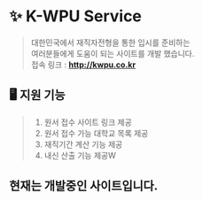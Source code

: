 # ✨ K-WPU Service
> 대한민국에서 재직자전형을 통한 입시를 준비하는  
> 여러분들에게 도움이 되는 사이트를 개발 했습니다.  
> 접속 링크 : **http://kwpu.co.kr**

## 🖥️ 지원 기능
> 1. 원서 접수 사이트 링크 제공
> 2. 원서 접수 가능 대학교 목록 제공
> 3. 재직기간 계산 기능 제공
> 4. 내신 산출 기능 제공W

## 현재는 개발중인 사이트입니다.
